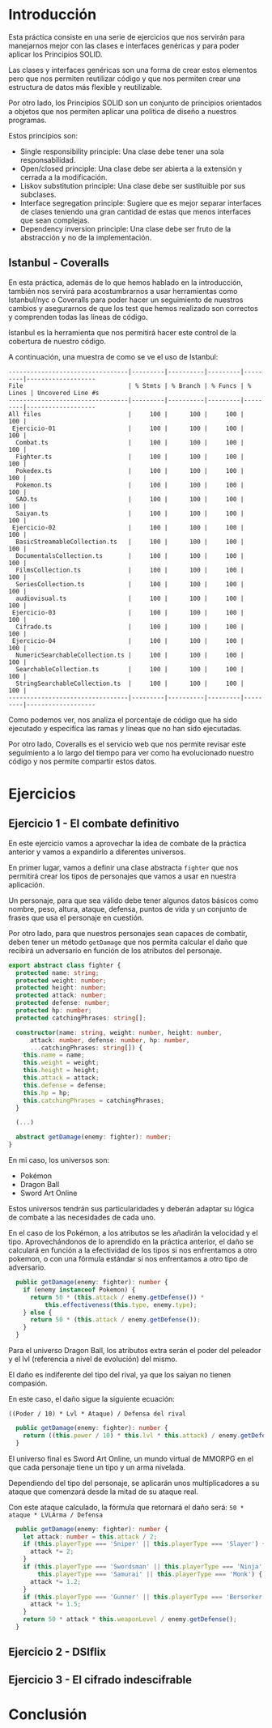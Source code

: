 <br>

# Introducción
Esta práctica consiste en una serie de ejercicios que nos servirán para manejarnos mejor con las clases e interfaces genéricas y para poder aplicar los Principios SOLID.

Las clases y interfaces genéricas son una forma de crear estos elementos pero que nos permiten reutilizar código y que nos permiten crear una estructura de datos más flexible y reutilizable.

Por otro lado, los Principios SOLID son un conjunto de principios orientados a objetos que nos permiten aplicar una política de diseño a nuestros programas.

Estos principios son:
- Single responsibility principle: Una clase debe tener una sola responsabilidad.
- Open/closed principle: Una clase debe ser abierta a la extensión y cerrada a la modificación.
- Liskov substitution principle: Una clase debe ser sustituible por sus subclases.
- Interface segregation principle: Sugiere que es mejor separar interfaces de clases teniendo una gran cantidad de estas que menos interfaces que sean complejas.
- Dependency inversion principle: Una clase debe ser fruto de la abstracción y no de la implementación. 

## Istanbul - Coveralls
En esta práctica, además de lo que hemos hablado en la introducción, también nos servirá para acostumbrarnos a usar herramientas como Istanbul/nyc o Coveralls para poder hacer un seguimiento de nuestros cambios y asegurarnos de que los test que hemos realizado son correctos y comprenden todas las líneas de código.

Istanbul es la herramienta que nos permitirá hacer este control de la cobertura de nuestro código.

A continuación, una muestra de como se ve el uso de Istanbul:

```
---------------------------------|---------|----------|---------|---------|-------------------
File                             | % Stmts | % Branch | % Funcs | % Lines | Uncovered Line #s 
---------------------------------|---------|----------|---------|---------|-------------------
All files                        |     100 |      100 |     100 |     100 |                   
 Ejercicio-01                    |     100 |      100 |     100 |     100 |                   
  Combat.ts                      |     100 |      100 |     100 |     100 |                   
  Fighter.ts                     |     100 |      100 |     100 |     100 |                   
  Pokedex.ts                     |     100 |      100 |     100 |     100 |                   
  Pokemon.ts                     |     100 |      100 |     100 |     100 |                   
  SAO.ts                         |     100 |      100 |     100 |     100 |                   
  Saiyan.ts                      |     100 |      100 |     100 |     100 |                   
 Ejercicio-02                    |     100 |      100 |     100 |     100 |                   
  BasicStreamableCollection.ts   |     100 |      100 |     100 |     100 |                   
  DocumentalsCollection.ts       |     100 |      100 |     100 |     100 |                   
  FilmsCollection.ts             |     100 |      100 |     100 |     100 |                   
  SeriesCollection.ts            |     100 |      100 |     100 |     100 |                   
  audiovisual.ts                 |     100 |      100 |     100 |     100 |                   
 Ejercicio-03                    |     100 |      100 |     100 |     100 |                   
  Cifrado.ts                     |     100 |      100 |     100 |     100 |                   
 Ejercicio-04                    |     100 |      100 |     100 |     100 |                   
  NumericSearchableCollection.ts |     100 |      100 |     100 |     100 |                   
  SearchableCollection.ts        |     100 |      100 |     100 |     100 |                   
  StringSearchableCollection.ts  |     100 |      100 |     100 |     100 |                   
---------------------------------|---------|----------|---------|---------|-------------------
```

Como podemos ver, nos analiza el porcentaje de código que ha sido ejecutado y especifíca las ramas y líneas que no han sido ejecutadas.

Por otro lado, Coveralls es el servicio web que nos permite revisar este seguimiento a lo largo del tiempo para ver como ha evolucionado nuestro código y nos permite compartir estos datos.
# Ejercicios
## Ejercicio 1 - El combate definitivo
En este ejercicio vamos a aprovechar la idea de combate de la práctica anterior y vamos a expandirlo a diferentes universos.

En primer lugar, vamos a definir una clase abstracta `fighter` que nos permitirá crear los tipos de personajes que vamos a usar en nuestra aplicación.

Un personaje, para que sea válido debe tener algunos datos básicos como nombre, peso, altura, ataque, defensa, puntos de vida y un conjunto de frases que usa el personaje en cuestión.

Por otro lado, para que nuestros personajes sean capaces de combatir, deben tener un método `getDamage` que nos permita calcular el daño que recibirá un adversario en función de los atributos del personaje.

```typescript
export abstract class fighter {
  protected name: string;
  protected weight: number;
  protected height: number;
  protected attack: number;
  protected defense: number;
  protected hp: number;
  protected catchingPhrases: string[];

  constructor(name: string, weight: number, height: number,
      attack: number, defense: number, hp: number,
      ...catchingPhrases: string[]) {
    this.name = name;
    this.weight = weight;
    this.height = height;
    this.attack = attack;
    this.defense = defense;
    this.hp = hp;
    this.catchingPhrases = catchingPhrases;
  }

  (...)

  abstract getDamage(enemy: fighter): number;
}
```

En mi caso, los universos son:
- Pokémon
- Dragon Ball
- Sword Art Online

Estos universos tendrán sus particularidades y deberán adaptar su lógica de combate a las necesidades de cada uno.

En el caso de los Pokémon, a los atributos se les añadirán la velocidad y el tipo.
Aprovechándonos de lo aprendido en la práctica anterior, el daño se calculará en función a la efectividad de los tipos si nos enfrentamos a otro pokemon, o con una fórmula estándar si nos enfrentamos a otro tipo de adversario.

```typescript
  public getDamage(enemy: fighter): number {
    if (enemy instanceof Pokemon) {
      return 50 * (this.attack / enemy.getDefense()) *
          this.effectiveness(this.type, enemy.type);
    } else {
      return 50 * (this.attack / enemy.getDefense());
    }
  }
```

Para el universo Dragon Ball, los atributos extra serán el poder del peleador y el lvl (referencia a nivel de evolución) del mismo.

El daño es indiferente del tipo del rival, ya que los saiyan no tienen compasión.

En este caso, el daño sigue la siguiente ecuación:

`((Poder / 10) * Lvl * Ataque) / Defensa del rival`

```typescript
  public getDamage(enemy: fighter): number {
    return ((this.power / 10) * this.lvl * this.attack) / enemy.getDefense();
  }
```

El universo final es Sword Art Online, un mundo virtual de MMORPG en el que cada personaje tiene un tipo y un arma nivelada.

Dependiendo del tipo del personaje, se aplicarán unos multiplicadores a su ataque que comenzará desde la mitad de su ataque real.

Con este ataque calculado, la fórmula que retornará el daño será:
`50 * ataque * LVLArma / Defensa`

```typescript
  public getDamage(enemy: fighter): number {
    let attack: number = this.attack / 2;
    if (this.playerType === 'Sniper' || this.playerType === 'Slayer') {
      attack *= 2;
    }
    if (this.playerType === 'Swordsman' || this.playerType === 'Ninja' ||
        this.playerType === 'Samurai' || this.playerType === 'Monk') {
      attack *= 1.2;
    }
    if (this.playerType === 'Gunner' || this.playerType === 'Berserker') {
      attack *= 1.5;
    }
    return 50 * attack * this.weaponLevel / enemy.getDefense();
  }
```



## Ejercicio 2 - DSIflix

## Ejercicio 3 - El cifrado indescifrable


# Conclusión